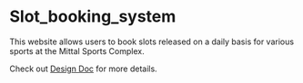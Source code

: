 # Slot_booking_system
This website allows users to book slots released on a daily basis for various sports at the Mittal Sports Complex.

Check out [Design Doc](/Design%20Doc.pdf) for more details.
